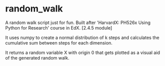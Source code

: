 # random_walk

A random walk script just for fun. Built after 'HarvardX: PH526x Using Python for Research' course in EdX. [2.4.5 module]

It uses numpy to create a normal distribution of k steps and calculates the cumulative sum between steps for each dimension.

It returns a random variable X with origin 0 that gets plotted as a visual aid of the generated random walk.
